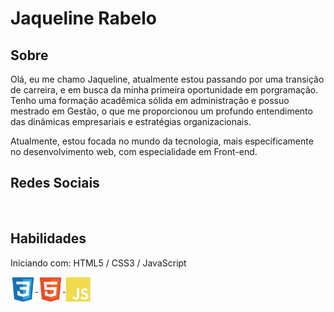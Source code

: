 <h1> Jaqueline Rabelo</h1>

<h2>Sobre</h2>

<p> Olá, eu me chamo Jaqueline, atualmente estou passando por uma  transição de carreira, e em busca da minha primeira 
  oportunidade em porgramação. Tenho uma formação acadêmica sólida em administração e possuo mestrado em Gestão, 
  o que me proporcionou um profundo entendimento das dinâmicas empresariais e estratégias organizacionais.</p>
  
  <p>Atualmente, estou focada no mundo da tecnologia, mais especificamente no desenvolvimento web, 
 com especialidade em Front-end.</p>

 <H2>Redes Sociais</H2>

<a href="https://www.linkedin.com/in/jaquelinerabelo/"><img src="https://camo.githubusercontent.com/f17ba9730c27e5f1230325b94c8b68bbf3115d32650866f6e3d0ade68201beea/68747470733a2f2f696d672e736869656c64732e696f2f62616467652f4c696e6b6564496e2d2532333030373742352e7376673f6c6f676f3d6c696e6b6564696e266c6f676f436f6c6f723d7768697465" alt=""></a>

 
 <h2>Habilidades</h2>
 <p>Iniciando com: HTML5 / CSS3 / JavaScript</p>
<a target="_blank" rel="noopener noreferrer nofollow" href="https://raw.githubusercontent.com/devicons/devicon/master/icons/css3/css3-original.svg"><img align="center" alt="CSS" height="40" width="40" src="https://raw.githubusercontent.com/devicons/devicon/master/icons/css3/css3-original.svg" style="max-width: 100%;">
</a>
<a target="_blank" rel="noopener noreferrer nofollow" href="https://raw.githubusercontent.com/devicons/devicon/master/icons/html5/html5-original.svg"><img align="center" alt="HTML" height="40" width="40" src="https://raw.githubusercontent.com/devicons/devicon/master/icons/html5/html5-original.svg" style="max-width: 100%;">
</a>
<a target="_blank" rel="noopener noreferrer nofollow" href="https://raw.githubusercontent.com/devicons/devicon/master/icons/javascript/javascript-plain.svg"><img align="center" alt="Js" height="40" width="40" src="https://raw.githubusercontent.com/devicons/devicon/master/icons/javascript/javascript-plain.svg" style="max-width: 100%;"></a>
